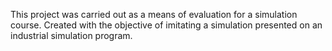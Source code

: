 This project was carried out as a means of evaluation for a simulation course. Created with the objective of imitating a simulation presented on an industrial simulation program.
